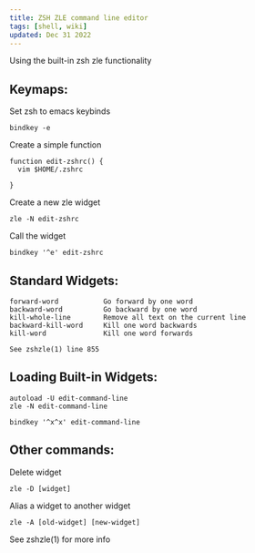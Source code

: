 ```yaml
---
title: ZSH ZLE command line editor
tags: [shell, wiki]
updated: Dec 31 2022
---
```

Using the built-in zsh zle functionality

## Keymaps:

Set zsh to emacs keybinds

```
bindkey -e
```

Create a simple function

```
function edit-zshrc() {
  vim $HOME/.zshrc

}
```

Create a new zle widget

```
zle -N edit-zshrc
```

Call the widget

```
bindkey '^e' edit-zshrc
```

## Standard Widgets:

```
forward-word           Go forward by one word
backward-word          Go backward by one word
kill-whole-line        Remove all text on the current line
backward-kill-word     Kill one word backwards
kill-word              Kill one word forwards

See zshzle(1) line 855
```

## Loading Built-in Widgets:

```
autoload -U edit-command-line
zle -N edit-command-line

bindkey '^x^x' edit-command-line
```

## Other commands:

Delete widget

```
zle -D [widget]
```

Alias a widget to another widget

```
zle -A [old-widget] [new-widget]
```

See zshzle(1) for more info
